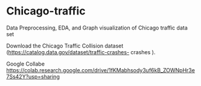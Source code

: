 # Chicago-traffic
Data Preprocessing, EDA, and Graph visualization of Chicago traffic data set





Download the Chicago Traffic Collision dataset (https://catalog.data.gov/dataset/traffic-crashes-
crashes ).



Google Collabe https://colab.research.google.com/drive/1fKMabhsody3uf6kB_ZOWNpHr3e7Ss42Y?usp=sharing

